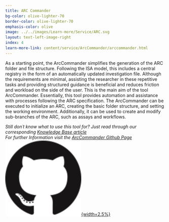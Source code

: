 ```yaml
---
title: ARC Commander
bg-color: olive-lighter-70
border-color: olive-lighter-70
emphasis-color: olive
image: ../../images/Learn-more/Service/ARC.svg
layout: text-left-image-right 
index: 4
learn-more-link: content/service/ArcCommander/arccommander.html
---
```


As a starting point, the ArcCommander simplifies the generation of the ARC folder and file structure. Following the ISA model, this includes a central registry in the form of an automatically updated investigation file. 
Although the requirements are minimal, assisting the researcher in these repetitive tasks and providing structured guidance is beneficial and reduces friction and workload on the side of the user. This is the main aim of the tool ArcCommander. Essentially, this tool provides automation and assistance with processes following the ARC specification. The ArcCommander can be executed to initialize an ARC, creating the basic folder structure, and setting the working environment. Additionally, it can be used to create and modify sub-branches of the ARC, such as assays and workflows.

*Still don´t know what to use this tool for? Just read through our corresponding [Knowledge Base article](https://nfdi4plants.org/nfdi4plants.knowledgebase/docs/implementation/ArcCommander.html)*   
*For further Information visit the [ArcCommander Github Page](https://github.com/nfdi4plants/ArcCommander)* [![ArcCommander Github Page](../../images/Emojis/Github-black.svg "Templates"){width=2.5%}](https://github.com/nfdi4plants/ArcCommander) 
